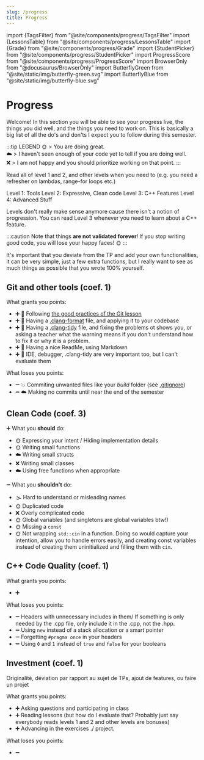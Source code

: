 ```yaml
---
slug: /progress
title: Progress
---
```

import {TagsFilter} from "@site/components/progress/TagsFilter"
import {LessonsTable} from "@site/components/progress/LessonsTable"
import {Grade} from "@site/components/progress/Grade"
import {StudentPicker} from "@site/components/progress/StudentPicker"
import ProgressScore from "@site/components/progress/ProgressScore"
import BrowserOnly from "@docusaurus/BrowserOnly"
import ButterflyGreen from "@site/static/img/butterfly-green.svg"
import ButterflyBlue from "@site/static/img/butterfly-blue.svg"

# Progress

Welcome! In this section you will be able to see your progress live, the things you did well, and the things you need to work on. This is basically a big list of all the do's and don'ts I expect you to follow during this semester.

:::tip LEGEND
🌞 > You are doing great.<br/>
☁️ > I haven't seen enough of your code yet to tell if you are doing well.<br/>
❌ > I am not happy and you should prioritize working on that point.
:::

Read all of level 1 and 2, and other levels when you need to (e.g. you need a refresher on lambdas, range-for loops etc.)

Level 1: Tools
Level 2: Expressive, Clean code
Level 3: C++ Features
Level 4: Advanced Stuff

Levels don't really make sense anymore cause there isn't a notion of progression. You can read Level 3 whenever you need to learn about a C++ feature.


:::caution
Note that things **are not validated forever**! If you stop writing good code, you will lose your  happy faces! 🌞
:::

It's important that you deviate from the TP and add your own functionalities, it can be very simple, just a few extra functions, but I really want to see as much things as possible that you wrote 100% yourself.


## Git and other tools (coef. 1)

What grants you points:

- ➕ 🌈 Following [the good practices of the Git lesson](/lessons/git#good-practices)
- ➕ 🌈 Having a [.clang-format](/lessons/formatting-tool/) file, and applying it to your codebase
- ➕ 🌈 Having a [.clang-tidy](/lessons/static-analysers/) file, and fixing the problems ot shows you, or asking a teacher what the warning means if you don't understand how to fix it or why it is a problem.
- ➕ 🌈 Having a nice ReadMe, using Markdown
- ➕ 🌈 IDE, debugger, .clang-tidy are very important too, but I can't evaluate them

What loses you points:

- ➖ 💥 Commiting unwanted files like your *build* folder (see [.gitignore](/lessons/git#gitignore))
- ➖ ☁️ Making no commits until near the end of the semester

## Clean Code (coef. 3)

➕ What you **should** do:

- 🌞 Expressing your intent / Hiding implementation details
- 🌞 Writing small functions
- ☁️ Writing small structs
- ❌ Writing small classes
- ☁️ Using free functions when appropriate

➖ What you **shouldn't** do:

- 🌫 Hard to understand or misleading names
- 🌞 Duplicated code
- ❌ Overly complicated code
- 🌞 Global variables (and singletons are global variables btw!)
- 🌞 Missing a `const`
- 🌞 Not wrapping `std::cin` in a function. Doing so would capture your intention, allow you to handle errors easily, and creating const variables instead of creating them uninitialized and filling them with `cin`.

## C++ Code Quality (coef. 1)

What grants you points:

- ➕ 

What loses you points:

- ➖ Headers with unnecessary includes in them/ If something is only needed by the .cpp file, only include it in the .cpp, not the .hpp.
- ➖ Using `new` instead of a stack allocation or a smart pointer
- ➖ Forgetting `#pragma once` in your headers
- ➖ Using `0` and `1` instead of `true` and `false` for your booleans

## Investment (coef. 1)

Originalité, déviation par rapport au sujet de TPs, ajout de features, ou faire un projet

What grants you points:

- ➕ Asking questions and participating in class
- ➕ Reading lessons (but how do I evaluate that? Probably just say everybody reads levels 1 and 2 and other levels are bonuses)
- ➕ Advancing in the exercises ./ project.

What loses you points:

- ➖ 